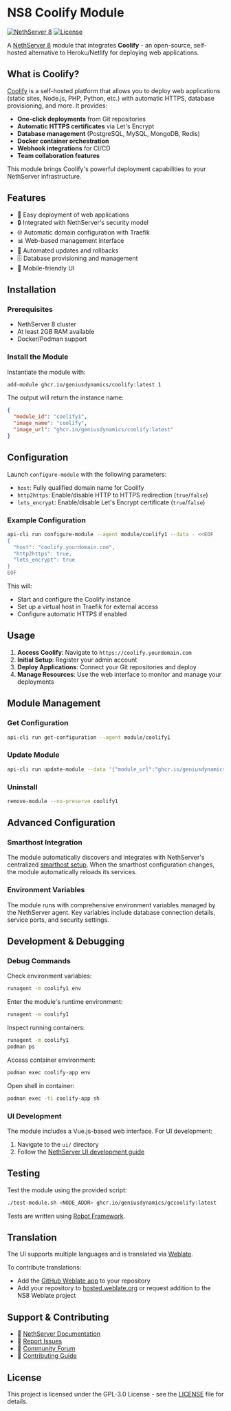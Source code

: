 # NS8 Coolify Module

[![NethServer 8](https://img.shields.io/badge/NethServer-8-blue)](https://github.com/geniusdynamics/gcns8-core)
[![License](https://img.shields.io/badge/License-GPL--3.0-green)](LICENSE)

A [NethServer 8](https://github.com/geniusdynamics/gcns8-core) module that integrates **Coolify** - an open-source, self-hosted alternative to Heroku/Netlify for deploying web applications.

## What is Coolify?

[Coolify](https://coolify.io) is a self-hosted platform that allows you to deploy web applications (static sites, Node.js, PHP, Python, etc.) with automatic HTTPS, database provisioning, and more. It provides:

- **One-click deployments** from Git repositories
- **Automatic HTTPS certificates** via Let's Encrypt
- **Database management** (PostgreSQL, MySQL, MongoDB, Redis)
- **Docker container orchestration**
- **Webhook integrations** for CI/CD
- **Team collaboration features**

This module brings Coolify's powerful deployment capabilities to your NethServer infrastructure.

## Features

- 🚀 Easy deployment of web applications
- 🔒 Integrated with NethServer's security model
- 🌐 Automatic domain configuration with Traefik
- 📊 Web-based management interface
- 🔄 Automated updates and rollbacks
- 🗄️ Database provisioning and management
- 📱 Mobile-friendly UI

## Installation

### Prerequisites

- NethServer 8 cluster
- At least 2GB RAM available
- Docker/Podman support

### Install the Module

Instantiate the module with:

```bash
add-module ghcr.io/geniusdynamics/coolify:latest 1
```

The output will return the instance name:

```json
{
  "module_id": "coolify1",
  "image_name": "coolify",
  "image_url": "ghcr.io/geniusdynamics/coolify:latest"
}
```

## Configuration

Launch `configure-module` with the following parameters:

- `host`: Fully qualified domain name for Coolify
- `http2https`: Enable/disable HTTP to HTTPS redirection (`true`/`false`)
- `lets_encrypt`: Enable/disable Let's Encrypt certificate (`true`/`false`)

### Example Configuration

```bash
api-cli run configure-module --agent module/coolify1 --data - <<EOF
{
  "host": "coolify.yourdomain.com",
  "http2https": true,
  "lets_encrypt": true
}
EOF
```

This will:

- Start and configure the Coolify instance
- Set up a virtual host in Traefik for external access
- Configure automatic HTTPS if enabled

## Usage

1. **Access Coolify**: Navigate to `https://coolify.yourdomain.com`
2. **Initial Setup**: Register your admin account
3. **Deploy Applications**: Connect your Git repositories and deploy
4. **Manage Resources**: Use the web interface to monitor and manage your deployments

## Module Management

### Get Configuration

```bash
api-cli run get-configuration --agent module/coolify1
```

### Update Module

```bash
api-cli run update-module --data '{"module_url":"ghcr.io/geniusdynamics/coolify:latest","instances":["coolify1"],"force":true}'
```

### Uninstall

```bash
remove-module --no-preserve coolify1
```

## Advanced Configuration

### Smarthost Integration

The module automatically discovers and integrates with NethServer's centralized [smarthost setup](https://nethserver.github.io/ns8-core/core/smarthost/). When the smarthost configuration changes, the module automatically reloads its services.

### Environment Variables

The module runs with comprehensive environment variables managed by the NethServer agent. Key variables include database connection details, service ports, and security settings.

## Development & Debugging

### Debug Commands

Check environment variables:

```bash
runagent -m coolify1 env
```

Enter the module's runtime environment:

```bash
runagent -m coolify1
```

Inspect running containers:

```bash
runagent -m coolify1
podman ps
```

Access container environment:

```bash
podman exec coolify-app env
```

Open shell in container:

```bash
podman exec -ti coolify-app sh
```

### UI Development

The module includes a Vue.js-based web interface. For UI development:

1. Navigate to the `ui/` directory
2. Follow the [NethServer UI development guide](https://nethserver.github.io/ns8-core/ui/modules/#module-ui-development)

## Testing

Test the module using the provided script:

```bash
./test-module.sh <NODE_ADDR> ghcr.io/geniusdynamics/gccoolify:latest
```

Tests are written using [Robot Framework](https://robotframework.org/).

## Translation

The UI supports multiple languages and is translated via [Weblate](https://hosted.weblate.org/projects/ns8/).

To contribute translations:

- Add the [GitHub Weblate app](https://docs.weblate.org/en/latest/admin/continuous.html#github-setup) to your repository
- Add your repository to [hosted.weblate.org](https://hosted.weblate.org) or request addition to the NS8 Weblate project

## Support & Contributing

- 📖 [NethServer Documentation](https://nethserver.github.io/ns8-core/)
- 🐛 [Report Issues](https://github.com/geniusdynamics/gcns8-coolify/issues)
- 💬 [Community Forum](https://community.nethserver.org/)
- 🤝 [Contributing Guide](CONTRIBUTING.md)

## License

This project is licensed under the GPL-3.0 License - see the [LICENSE](LICENSE) file for details.
